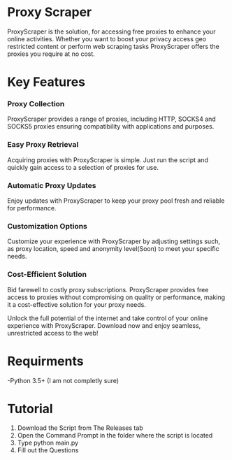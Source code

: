 
# Proxy Scraper

ProxyScraper is the solution, for accessing free proxies to enhance your online activities. Whether you want to boost your privacy access geo restricted content or perform web scraping tasks ProxyScraper offers the proxies you require at no cost.

# Key Features

 ### Proxy Collection 
 ProxyScraper provides a range of proxies, including HTTP, SOCKS4 and SOCKS5 proxies ensuring compatibility with applications and purposes.
 
 ### Easy Proxy Retrieval
 Acquiring proxies with ProxyScraper is simple. Just run the script and quickly gain access to a selection of proxies for use.
 
 ### Automatic Proxy Updates
 Enjoy updates with ProxyScraper to keep your proxy pool fresh and reliable for performance.
 
 ### Customization Options
Customize your experience with ProxyScraper by adjusting settings such, as proxy location, speed and anonymity level(Soon) to meet your specific needs.

### Cost-Efficient Solution 
Bid farewell to costly proxy subscriptions. ProxyScraper provides free access to proxies without compromising on quality or performance, making it a cost-effective solution for your proxy needs.

Unlock the full potential of the internet and take control of your online experience with ProxyScraper. 
Download now and enjoy seamless, unrestricted access to the web!


# Requirments
-Python 3.5+ (I am not completly sure)

# Tutorial

1. Download the Script from The Releases tab
2. Open the Command Prompt in the folder where the script is located
3. Type python main.py
4. Fill out the Questions

